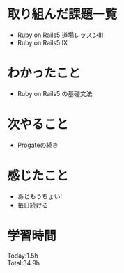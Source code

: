 # 取り組んだ課題一覧
- Ruby on Rails5 道場レッスンⅢ
- Ruby on Rails5 Ⅸ
# わかったこと
- Ruby on Rails5 の基礎文法
# 次やること
- Progateの続き
# 感じたこと
- あともうちょい!
- 毎日続ける
# 学習時間
Today:1.5h  
Total:34.9h
